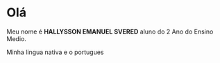 # Olá

Meu nome é **HALLYSSON EMANUEL SVERED** aluno do 2 Ano do Ensino Medio.

Minha lingua nativa e o portugues
